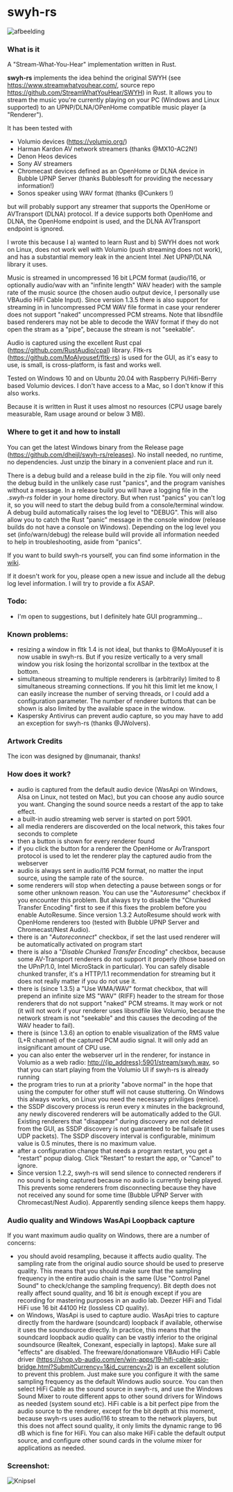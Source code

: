 # swyh-rs
![afbeelding](https://user-images.githubusercontent.com/2384545/112132818-4f4cfe80-8bcb-11eb-92ff-3bfa7671fb45.png)

### What is it

A "Stream-What-You-Hear" implementation written in Rust.

**swyh-rs** implements the idea behind the original SWYH (see <https://www.streamwhatyouhear.com/>, source repo <https://github.com/StreamWhatYouHear/SWYH>) in Rust.
It allows you to stream the music you're currently playing on your PC (Windows and Linux supported) to an UPNP/DLNA/OPenHome compatible music player (a "Renderer").

It has been tested with
- Volumio devices (<https://volumio.org/>)
- Harman Kardon AV network streamers (thanks @MX10-AC2N!)
- Denon Heos devices
- Sony AV streamers
- Chromecast devices defined as an OpenHome or DLNA device in Bubble UPNP Server (thanks Bubblesoft for providing the necessary information!)   
- Sonos speaker using WAV format (thanks @Cunkers !)
  
but will probably support any streamer that supports the OpenHome or AVTransport (DLNA) protocol.
If a device supports both OpenHome and DLNA, the OpenHome endpoint is used, and the DLNA AVTransport endpoint is ignored.

I wrote this because I a) wanted to learn Rust and b) SWYH does not work on Linux, does not work well with Volumio (push streaming does not work), and has a substantial memory leak in the ancient Intel .Net UPNP/DLNA library it uses.

Music is streamed in uncompressed 16 bit LPCM format (audio/l16, or optionally audio/wav with an "infinite length" WAV header) with the sample rate of the music source (the chosen audio output device, I personally use VBAudio HiFi Cable Input). 
Since version 1.3.5 there is also support for streaming in in !uncompressed PCM WAV file format in case your renderer does not support "naked" uncompressed PCM streams.
Note that libsndfile based renderers may not be able to decode the WAV format if they do not open the stram as a "pipe", because the stream is not "seekable". 

Audio is captured using the excellent Rust cpal (<https://github.com/RustAudio/cpal>) library.
Fltk-rs (<https://github.com/MoAlyousef/fltk-rs>) is used for the GUI, as it's easy to use, is small, is cross-platform, is fast and works well. 

Tested on Windows 10 and on Ubuntu 20.04 with Raspberry Pi/Hifi-Berry based Volumio devices. I don't have access to a Mac, so I don't know if this also works.

Because it is written in Rust it uses almost no resources (CPU usage barely measurable, Ram usage around or below 3 MB).

### Where to get it and how to install

You can get the latest Windows binary from the Release page (<https://github.com/dheijl/swyh-rs/releases>).
No install needed, no runtime, no dependencies. Just unzip the binary in a convenient place and run it.

There is a debug build and a release build in the zip file. 
You will only need the debug build in the unlikely case rust "panics", and the program vanishes without a message. In a release build you will have a logging file in the _.swyh-rs_ folder in your home directory. But when rust "panics" you can't log it, so you will need to start the debug build from a console/terminal window. A debug build automatically raises the log level to "DEBUG". This will also allow you to catch the Rust "panic" message in the console window (release builds do not have a console on Windows). Depending on the log level you set (info/warn/debug) the release build will provide all information needed to help in troubleshooting, aside from "panics".

If you want to build swyh-rs yourself, you can find some information in the [wiki](https://github.com/dheijl/swyh-rs/wiki).

If it doesn't work for you, please open a new issue and include all the debug log level information. I will try to provide a fix ASAP.

### Todo:

- I'm open to suggestions, but I definitely hate GUI programming...

### Known problems:

- resizing a window in fltk 1.4 is not ideal, but thanks to @MoAlyousef it is now usable in swyh-rs. But if you resize vertically to a very small window you risk losing the horizontal scrollbar in the textbox at the bottom. 
- simultaneous streaming to multiple renderers is (arbitrarily) limited to 8 simultaneous streaming connections. If you hit this limit let me know, I can easily increase the number of serving threads, or I could add a configuration parameter. The number of renderer buttons that can be shown is also limited by the available space in the window.
- Kaspersky Antivirus can prevent audio capture, so you may have to add an exception for swyh-rs (thanks @JWolvers).

### Artwork Credits

The icon was designed by @numanair, thanks!


### How does it work?

- audio is captured from the default audio device (WasApi on Windows, Alsa on Linux, not tested on Mac), but you can choose any audio source you want. Changing the sound source needs a restart of the app to take effect.
- a built-in audio streaming web server is started on port 5901.
- all media renderers are discoverded on the local network, this takes four seconds to complete
- then a button is shown for every renderer found
- if you click the button for a renderer the OpenHome or AvTransport protocol is used to let the renderer play the captured audio from the webserver
- audio is always sent in audio/l16 PCM format, no matter the input source, using the sample rate of the source.
- some renderers will stop when detecting a pause between songs or for some other unknown reason. You can use the "*Autoresume*" checkbox if you encounter this problem. But always try to disable the "Chunked Transfer Encoding" first to see if this fixes the problem before you enable AutoResume. Since version 1.3.2 AutoResume should work with OpenHome renderers too (tested with Bubble UPNP Server and Chromecast/Nest Audio).
- there is an "*Autoreconnect*" checkbox, if set the last used renderer will be automatically activated on program start
- there is also a "*Disable Chunked Transfer Encoding*" checkbox, because some AV-Transport renderers do not support it properly (those based on the UPnP/1.0, Intel MicroStack in particular). You can safely disable chunked transfer, it's a HTTP/1.1 recommendation for streaming but it does not really matter if you do not use it. 
- there is (since 1.3.5) a "Use WMA/WAV" format checkbox, that will prepend an infinite size MS "WAV" (RIFF) header to the stream for those renderers that do not support "naked" PCM streams. It may work or not (it will not work if your renderer uses libsndfile like Volumio, because the network stream is not "seekable" and this causes the decoding of the WAV header to fail). 
- there is (since 1.3.6) an option to enable visualization of the RMS value (L+R channel) of the captured PCM audio signal. It will only add an insignificant amount of CPU use.
- you can also enter the webserver url in the renderer, for instance in Volumio as a web radio: <http://{ip_address}:5901/stream/swyh.wav>, so that you can start playing from the Volumio UI if swyh-rs is already running
- the program tries to run at a priority "above normal" in the hope that using the computer for other stuff will not cause stuttering. On Windows this always works, on Linux you need the necessary priviliges (renice).
- the SSDP discovery process is rerun every x minutes in the background, any newly discovered renderers will be automatically added to the GUI. Existing renderers that "disappear" during discovery are not deleted from the GUI, as SSDP discovery is not guaranteed to be failsafe (it uses UDP packets). The SSDP discovery interval is configurable, minimum value is 0.5 minutes, there is no maximum value.
- after a configuration change that needs a program restart, you get a "restart" popup dialog. Click "Restart" to restart the app, or "Cancel" to ignore.
- Since version 1.2.2, swyh-rs will send silence to connected renderers if no sound is being captured because no audio is currently being played. This prevents some renderers from disconnecting because they have not received any sound for some time (Bubble UPNP Server with Chromecast/Nest Audio). Apparently sending silence keeps them happy. 

### Audio quality and Windows WasApi Loopback capture

If you want maximum audio quality on Windows, there are a number of concerns:

- you should avoid resampling, because it affects audio quality. The sampling rate from the original audio source should be used to preserve quality. This means that you should make sure that the sampling frequency in the entire audio chain is the same (Use "Control Panel Sound" to check/change the sampling frequency). Bit depth does not really affect sound quality, and 16 bit *is* enough except if you are recording for mastering purposes in an audio lab. Deezer HiFi and Tidal HiFi use 16 bit 44100 Hz (lossless CD quality).
- on Windows, WasApi is used to capture audio. WasApi tries to capture directly from the hardware (soundcard) loopback if available, otherwise it uses the soundsource directly. In practice, this means that the soundcard loopback audio quality can be vastly inferior to the original soundsource (Realtek, Conexant, especially in laptops). Make sure all "effects" are disabled. The freeware/donationware VBAudio HiFi Cable driver (https://shop.vb-audio.com/en/win-apps/19-hifi-cable-asio-bridge.html?SubmitCurrency=1&id_currency=2) is an excellent solution to prevent this problem. Just make sure you configure it with the same sampling frequency as the default Windows audio source. You can then select HiFi Cable as the sound source in swyh-rs, and use the Windows Sound Mixer to route different apps to other sound drivers for Windows as needed (system sound etc). HiFi cable is a bit perfect pipe from the audio source to the renderer, except for the bit depth at this moment, because swyh-rs uses audio/l16 to stream to the network players, but this does not affect sound quality, it only limits the dynamic range to 96 dB which is fine for HiFi. You can also make HiFi cable the default output source, and configure other sound cards in the volume mixer for applications as needed.

### Screenshot:

![Knipsel](https://user-images.githubusercontent.com/2384545/111324800-6344ad80-866b-11eb-95ab-c81f4664f45c.PNG)


